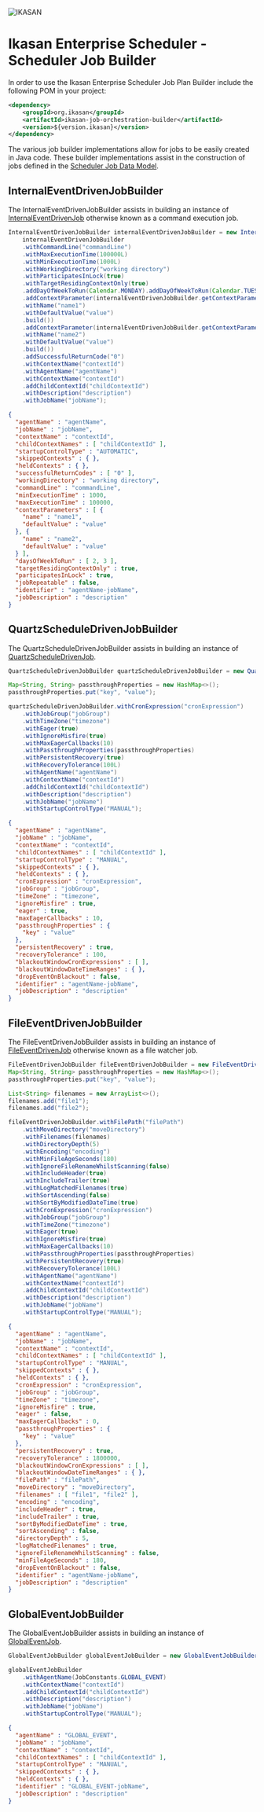 ![IKASAN](../../../../developer/docs/quickstart-images/Ikasan-title-transparent.png)

# Ikasan Enterprise Scheduler - Scheduler Job Builder
In order to use the Ikasan Enterprise Scheduler Job Plan Builder include the following POM in your project:

```xml
<dependency>
    <groupId>org.ikasan</groupId>
    <artifactId>ikasan-job-orchestration-builder</artifactId>
    <version>${version.ikasan}</version>
</dependency>
```

The various job builder implementations allow for jobs to be easily created in Java code. These builder implementations assist in the 
construction of jobs defined in the [Scheduler Job Data Model](../model/scheduler-job-data-model.md).

## InternalEventDrivenJobBuilder
The InternalEventDrivenJobBuilder assists in building an instance of [InternalEventDrivenJob](../model/scheduler-job-data-model.md#internal-event-driven-jobs)
otherwise known as a command execution job.
```java
InternalEventDrivenJobBuilder internalEventDrivenJobBuilder = new InternalEventDrivenJobBuilder();
    internalEventDrivenJobBuilder
    .withCommandLine("commandLine")
    .withMaxExecutionTime(100000L)
    .withMinExecutionTime(1000L)
    .withWorkingDirectory("working directory")
    .withParticipatesInLock(true)
    .withTargetResidingContextOnly(true)
    .addDayOfWeekToRun(Calendar.MONDAY).addDayOfWeekToRun(Calendar.TUESDAY)
    .addContextParameter(internalEventDrivenJobBuilder.getContextParameterBuilder()
    .withName("name1")
    .withDefaultValue("value")
    .build())
    .addContextParameter(internalEventDrivenJobBuilder.getContextParameterBuilder()
    .withName("name2")
    .withDefaultValue("value")
    .build())
    .addSuccessfulReturnCode("0")
    .withContextName("contextId")
    .withAgentName("agentName")
    .withContextName("contextId")
    .addChildContextId("childContextId")
    .withDescription("description")
    .withJobName("jobName");
```

```json
{
  "agentName" : "agentName",
  "jobName" : "jobName",
  "contextName" : "contextId",
  "childContextNames" : [ "childContextId" ],
  "startupControlType" : "AUTOMATIC",
  "skippedContexts" : { },
  "heldContexts" : { },
  "successfulReturnCodes" : [ "0" ],
  "workingDirectory" : "working directory",
  "commandLine" : "commandLine",
  "minExecutionTime" : 1000,
  "maxExecutionTime" : 100000,
  "contextParameters" : [ {
    "name" : "name1",
    "defaultValue" : "value"
  }, {
    "name" : "name2",
    "defaultValue" : "value"
  } ],
  "daysOfWeekToRun" : [ 2, 3 ],
  "targetResidingContextOnly" : true,
  "participatesInLock" : true,
  "jobRepeatable" : false,
  "identifier" : "agentName-jobName",
  "jobDescription" : "description"
}
```
## QuartzScheduleDrivenJobBuilder
The QuartzScheduleDrivenJobBuilder assists in building an instance of [QuartzScheduleDrivenJob](../model/scheduler-job-data-model.md#quartz-scheduled-driven-jobs).
```java
QuartzScheduleDrivenJobBuilder quartzScheduleDrivenJobBuilder = new QuartzScheduleDrivenJobBuilder();

Map<String, String> passthroughProperties = new HashMap<>();
passthroughProperties.put("key", "value");

quartzScheduleDrivenJobBuilder.withCronExpression("cronExpression")
    .withJobGroup("jobGroup")
    .withTimeZone("timezone")
    .withEager(true)
    .withIgnoreMisfire(true)
    .withMaxEagerCallbacks(10)
    .withPassthroughProperties(passthroughProperties)
    .withPersistentRecovery(true)
    .withRecoveryTolerance(100L)
    .withAgentName("agentName")
    .withContextName("contextId")
    .addChildContextId("childContextId")
    .withDescription("description")
    .withJobName("jobName")
    .withStartupControlType("MANUAL");
```

```json
{
  "agentName" : "agentName",
  "jobName" : "jobName",
  "contextName" : "contextId",
  "childContextNames" : [ "childContextId" ],
  "startupControlType" : "MANUAL",
  "skippedContexts" : { },
  "heldContexts" : { },
  "cronExpression" : "cronExpression",
  "jobGroup" : "jobGroup",
  "timeZone" : "timezone",
  "ignoreMisfire" : true,
  "eager" : true,
  "maxEagerCallbacks" : 10,
  "passthroughProperties" : {
    "key" : "value"
  },
  "persistentRecovery" : true,
  "recoveryTolerance" : 100,
  "blackoutWindowCronExpressions" : [ ],
  "blackoutWindowDateTimeRanges" : { },
  "dropEventOnBlackout" : false,
  "identifier" : "agentName-jobName",
  "jobDescription" : "description"
}
```

## FileEventDrivenJobBuilder
The FileEventDrivenJobBuilder assists in building an instance of [FileEventDrivenJob](../model/scheduler-job-data-model.md#file-event-driven-jobs)
otherwise known as a file watcher job.
```java
FileEventDrivenJobBuilder fileEventDrivenJobBuilder = new FileEventDrivenJobBuilder();
Map<String, String> passthroughProperties = new HashMap<>();
passthroughProperties.put("key", "value");

List<String> filenames = new ArrayList<>();
filenames.add("file1");
filenames.add("file2");

fileEventDrivenJobBuilder.withFilePath("filePath")
    .withMoveDirectory("moveDirectory")
    .withFilenames(filenames)
    .withDirectoryDepth(5)
    .withEncoding("encoding")
    .withMinFileAgeSeconds(180)
    .withIgnoreFileRenameWhilstScanning(false)
    .withIncludeHeader(true)
    .withIncludeTrailer(true)
    .withLogMatchedFilenames(true)
    .withSortAscending(false)
    .withSortByModifiedDateTime(true)
    .withCronExpression("cronExpression")
    .withJobGroup("jobGroup")
    .withTimeZone("timezone")
    .withEager(true)
    .withIgnoreMisfire(true)
    .withMaxEagerCallbacks(10)
    .withPassthroughProperties(passthroughProperties)
    .withPersistentRecovery(true)
    .withRecoveryTolerance(100L)
    .withAgentName("agentName")
    .withContextName("contextId")
    .addChildContextId("childContextId")
    .withDescription("description")
    .withJobName("jobName")
    .withStartupControlType("MANUAL");
```

```json
{
  "agentName" : "agentName",
  "jobName" : "jobName",
  "contextName" : "contextId",
  "childContextNames" : [ "childContextId" ],
  "startupControlType" : "MANUAL",
  "skippedContexts" : { },
  "heldContexts" : { },
  "cronExpression" : "cronExpression",
  "jobGroup" : "jobGroup",
  "timeZone" : "timezone",
  "ignoreMisfire" : true,
  "eager" : false,
  "maxEagerCallbacks" : 0,
  "passthroughProperties" : {
    "key" : "value"
  },
  "persistentRecovery" : true,
  "recoveryTolerance" : 1800000,
  "blackoutWindowCronExpressions" : [ ],
  "blackoutWindowDateTimeRanges" : { },
  "filePath" : "filePath",
  "moveDirectory" : "moveDirectory",
  "filenames" : [ "file1", "file2" ],
  "encoding" : "encoding",
  "includeHeader" : true,
  "includeTrailer" : true,
  "sortByModifiedDateTime" : true,
  "sortAscending" : false,
  "directoryDepth" : 5,
  "logMatchedFilenames" : true,
  "ignoreFileRenameWhilstScanning" : false,
  "minFileAgeSeconds" : 180,
  "dropEventOnBlackout" : false,
  "identifier" : "agentName-jobName",
  "jobDescription" : "description"
}
```

## GlobalEventJobBuilder
The GlobalEventJobBuilder assists in building an instance of [GlobalEventJob](../model/scheduler-job-data-model.md#global-event-jobs).
```java
GlobalEventJobBuilder globalEventJobBuilder = new GlobalEventJobBuilder();

globalEventJobBuilder
    .withAgentName(JobConstants.GLOBAL_EVENT)
    .withContextName("contextId")
    .addChildContextId("childContextId")
    .withDescription("description")
    .withJobName("jobName")
    .withStartupControlType("MANUAL");
```

```json
{
  "agentName" : "GLOBAL_EVENT",
  "jobName" : "jobName",
  "contextName" : "contextId",
  "childContextNames" : [ "childContextId" ],
  "startupControlType" : "MANUAL",
  "skippedContexts" : { },
  "heldContexts" : { },
  "identifier" : "GLOBAL_EVENT-jobName",
  "jobDescription" : "description"
}
```